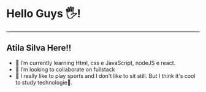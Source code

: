 # Hello Guys 🖐️!
---
## Atila Silva Here!!


- 🌱 I’m currently learning  Html, css e JavaScript, nodeJS e react.
- 👯 I’m looking to collaborate on fullstack
- 🤟 I really like to play sports and I don't like to sit still. But I think it's cool to study technologie🙂.
